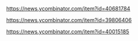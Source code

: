 https://news.ycombinator.com/item?id=40681784

https://news.ycombinator.com/item?id=39806406

https://news.ycombinator.com/item?id=40015185